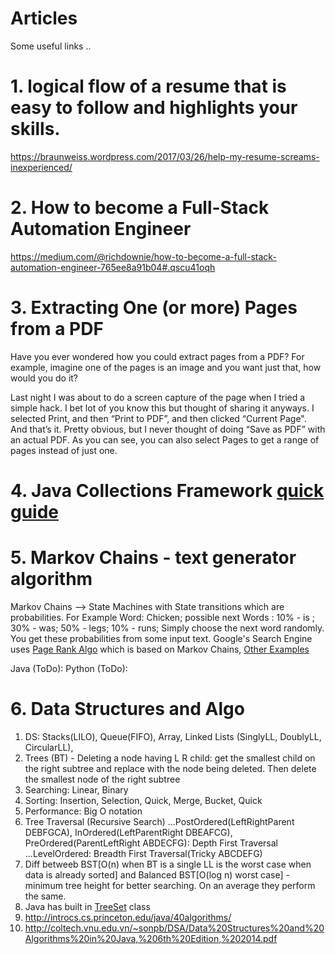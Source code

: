 # Articles
Some useful links ..

# 1. logical flow of a resume that is easy to follow and highlights your skills.
https://braunweiss.wordpress.com/2017/03/26/help-my-resume-screams-inexperienced/


# 2. How to become a Full-Stack Automation Engineer
https://medium.com/@richdownie/how-to-become-a-full-stack-automation-engineer-765ee8a91b04#.qscu41oqh


# 3. Extracting One (or more) Pages from a PDF
Have you ever wondered how you could extract pages from a PDF? For example, imagine one of the pages is an image and you want just that, how would you do it?

Last night I was about to do a screen capture of the page when I tried a simple hack. I bet lot of you know this but thought of sharing it anyways. I selected Print, and then “Print to PDF”, and then clicked “Current Page". And that’s it. Pretty obvious, but I never thought of doing “Save as PDF” with an actual PDF. As you can see, you can also select Pages to get a range of pages instead of just one.


# 4. Java Collections Framework [quick guide](https://github.com/bhagyaShilagani/Articles/blob/master/Java_Collections)

# 5. Markov Chains - text generator algorithm
Markov Chains --> State Machines with State transitions which are probabilities. 
For Example Word: Chicken; possible next Words : 10% - is ; 30% - was; 50% - legs; 10% - runs;
Simply choose the next word randomly. You get these probabilities from some input text.
Google's Search Engine uses [Page Rank Algo](https://en.wikipedia.org/wiki/PageRank) which is based on Markov Chains, 
[Other Examples](https://en.wikipedia.org/wiki/Markov_chain#Examples)

Java (ToDo):
Python (ToDo): 

# 6. Data Structures and Algo
1. DS: Stacks(LILO), Queue(FIFO), Array, Linked Lists (SinglyLL, DoublyLL, CircularLL), 
2. Trees (BT) - Deleting a node having L R child: get the smallest child on the right subtree and replace with the node being deleted. Then delete the smallest node of the right subtree
3. Searching: Linear, Binary
4. Sorting: Insertion, Selection, Quick, Merge, Bucket, Quick
5. Performance: Big O notation
6. Tree Traversal (Recursive Search)
...PostOrdered(LeftRightParent DEBFGCA), InOrdered(LeftParentRight DBEAFCG), PreOrdered(ParentLeftRight ABDECFG): Depth First Traversal
...LevelOrdered: Breadth First Traversal(Tricky ABCDEFG)
7. Diff betweeb BST[O(n) when BT is a single LL is the worst case when data is already sorted] and Balanced BST[O(log n) worst case] - minimum tree height for better searching. On an average they perform the same. 
8. Java has built in [TreeSet](https://docs.oracle.com/javase/7/docs/api/java/util/TreeSet.html) class
9. http://introcs.cs.princeton.edu/java/40algorithms/
10. http://coltech.vnu.edu.vn/~sonpb/DSA/Data%20Structures%20and%20Algorithms%20in%20Java,%206th%20Edition,%202014.pdf
